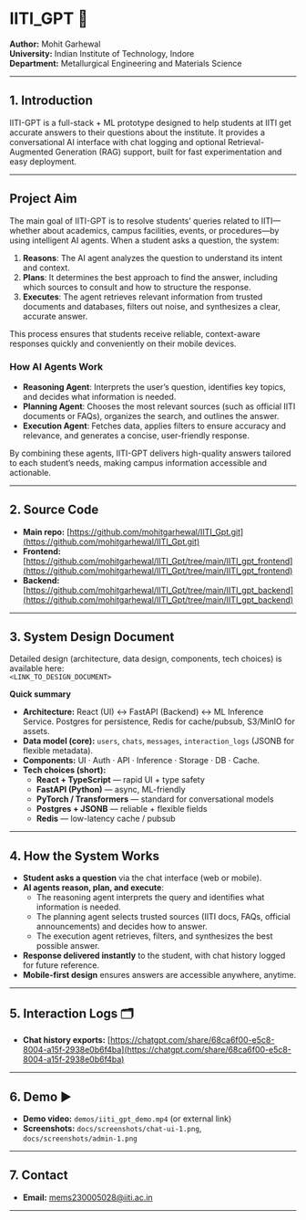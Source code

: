 # IITI_GPT 🚀

**Author:** Mohit Garhewal  
**University:** Indian Institute of Technology, Indore  
**Department:** Metallurgical Engineering and Materials Science

---

## 1. Introduction

IITI-GPT is a full-stack + ML prototype designed to help students at IITI get accurate answers to their questions about the institute. It provides a conversational AI interface with chat logging and optional Retrieval-Augmented Generation (RAG) support, built for fast experimentation and easy deployment.

---

## Project Aim

The main goal of IITI-GPT is to resolve students’ queries related to IITI—whether about academics, campus facilities, events, or procedures—by using intelligent AI agents. When a student asks a question, the system:

1. **Reasons**: The AI agent analyzes the question to understand its intent and context.
2. **Plans**: It determines the best approach to find the answer, including which sources to consult and how to structure the response.
3. **Executes**: The agent retrieves relevant information from trusted documents and databases, filters out noise, and synthesizes a clear, accurate answer.

This process ensures that students receive reliable, context-aware responses quickly and conveniently on their mobile devices.

### How AI Agents Work

- **Reasoning Agent**: Interprets the user’s question, identifies key topics, and decides what information is needed.
- **Planning Agent**: Chooses the most relevant sources (such as official IITI documents or FAQs), organizes the search, and outlines the answer.
- **Execution Agent**: Fetches data, applies filters to ensure accuracy and relevance, and generates a concise, user-friendly response.

By combining these agents, IITI-GPT delivers high-quality answers tailored to each student’s needs, making campus information accessible and actionable.

---

## 2. Source Code

- **Main repo:** [https://github.com/mohitgarhewal/IITI_Gpt.git](https://github.com/mohitgarhewal/IITI_Gpt.git)  
- **Frontend:** [https://github.com/mohitgarhewal/IITI_Gpt/tree/main/IITI_gpt_frontend](https://github.com/mohitgarhewal/IITI_Gpt/tree/main/IITI_gpt_frontend)  
- **Backend:** [https://github.com/mohitgarhewal/IITI_Gpt/tree/main/IITI_gpt_backend](https://github.com/mohitgarhewal/IITI_Gpt/tree/main/IITI_gpt_backend)

---

## 3. System Design Document

Detailed design (architecture, data design, components, tech choices) is available here:  
`<LINK_TO_DESIGN_DOCUMENT>`

**Quick summary**
- **Architecture:** React (UI) ↔ FastAPI (Backend) ↔ ML Inference Service. Postgres for persistence, Redis for cache/pubsub, S3/MinIO for assets.
- **Data model (core):** `users`, `chats`, `messages`, `interaction_logs` (JSONB for flexible metadata).
- **Components:** UI · Auth · API · Inference · Storage · DB · Cache.
- **Tech choices (short):**
  - **React + TypeScript** — rapid UI + type safety
  - **FastAPI (Python)** — async, ML-friendly
  - **PyTorch / Transformers** — standard for conversational models
  - **Postgres + JSONB** — reliable + flexible fields
  - **Redis** — low-latency cache / pubsub

---

## 4. How the System Works

- **Student asks a question** via the chat interface (web or mobile).
- **AI agents reason, plan, and execute**:
  - The reasoning agent interprets the query and identifies what information is needed.
  - The planning agent selects trusted sources (IITI docs, FAQs, official announcements) and decides how to answer.
  - The execution agent retrieves, filters, and synthesizes the best possible answer.
- **Response delivered instantly** to the student, with chat history logged for future reference.
- **Mobile-first design** ensures answers are accessible anywhere, anytime.

---

## 5. Interaction Logs 🗂️

- **Chat history exports:** [https://chatgpt.com/share/68ca6f00-e5c8-8004-a15f-2938e0b6f4ba](https://chatgpt.com/share/68ca6f00-e5c8-8004-a15f-2938e0b6f4ba)

---

## 6. Demo ▶️

- **Demo video:** `demos/iiti_gpt_demo.mp4` (or external link)  
- **Screenshots:** `docs/screenshots/chat-ui-1.png`, `docs/screenshots/admin-1.png`

---

## 7. Contact

- **Email:** mems230005028@iiti.ac.in

---